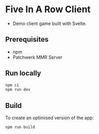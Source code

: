 # Five In A Row Client
- Demo client game built with Svelte.

## Prerequisites
- npm
- Patchwerk MMR Server

## Run locally
```bash
npm ci
npm run dev
```

## Build
To create an optimised version of the app:

```bash
npm run build
```